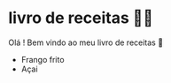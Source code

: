 # livro de receitas :woman_cook:

Olá ! Bem vindo ao meu livro de receitas :chestnut:

- Frango frito
- Açai 
